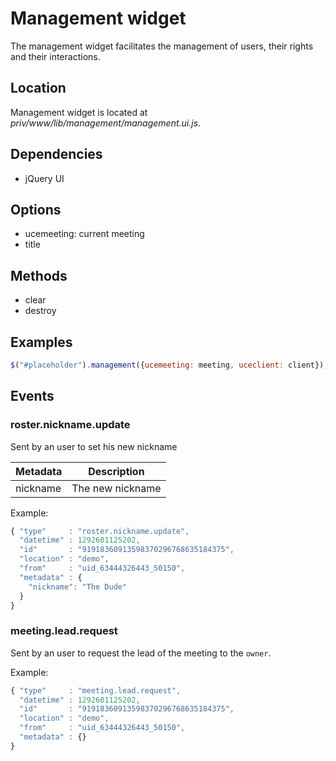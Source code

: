# Management widget

The management widget facilitates the management of users, their rights and their interactions.

## Location

Management widget is located at *priv/www/lib/management/management.ui.js*.

## Dependencies

* jQuery UI

## Options

* ucemeeting: current meeting
* title

## Methods

* clear
* destroy

## Examples

```javascript
$("#placeholder").management({ucemeeting: meeting, uceclient: client});
```

## Events
### roster.nickname.update

Sent by an user to set his new nickname

Metadata       | Description
---------------|-------------------------------------------------------------------------------------------------------
nickname       | The new nickname

Example:

```javascript
{ "type"     : "roster.nickname.update",
  "datetime" : 1292601125202,
  "id"       : "91918360913598370296768635184375",
  "location" : "demo",
  "from"     : "uid_63444326443_50150",
  "metadata" : {
    "nickname": "The Dude"
  }
}
```

### meeting.lead.request

Sent by an user to request the lead of the meeting to the `owner`.

Example:

```javascript
{ "type"     : "meeting.lead.request",
  "datetime" : 1292601125202,
  "id"       : "91918360913598370296768635184375",
  "location" : "demo",
  "from"     : "uid_63444326443_50150",
  "metadata" : {}
}
```
